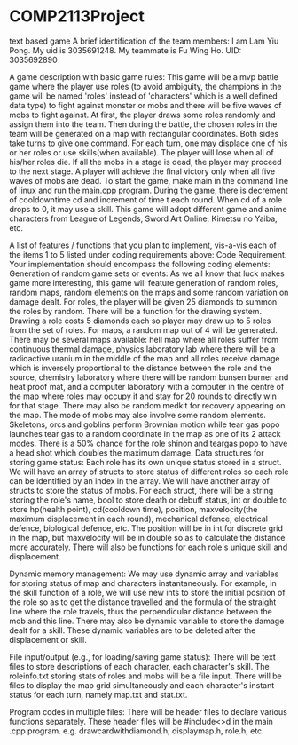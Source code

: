 # COMP2113Project
text based game
A brief identification of the team members:
I am Lam Yiu Pong. My uid is 3035691248.
My teammate is Fu Wing Ho. UID: 3035692890

A game description with basic game rules:
  This game will be a mvp battle game where the player use roles (to avoid ambiguity, the champions in the game will be named 'roles' instead of 'characters' which is a well defined data type) to fight against monster or mobs and there will be five waves of mobs to fight against. At first, the player draws some roles randomly and assign them into the team. Then during the battle, the chosen roles in the team will be generated on a map with rectangular coordinates. Both sides take turns to give one command. For each turn, one may displace one of his or her roles or use skills(when available). The player will lose when all of his/her roles die. If all the mobs in a stage is dead, the player may proceed to the next stage. A player will achieve the final victory only when all five waves of mobs are dead. To start the game, make main in the command line of linux and run the main.cpp program.
  During the game, there is decrement of cooldowntime cd and increment of time t each round. When cd of a role drops to 0, it may use a skill.
  This game will adopt different game and anime characters from League of Legends, Sword Art Online, Kimetsu no Yaiba, etc.

A list of features / functions that you plan to implement, vis-a-vis each of the items 1 to 5 listed under coding requirements above:
Code Requirement. Your implementation should encompass the following coding elements:
  Generation of random game sets or events:
    As we all know that luck makes game more interesting, this game will feature generation of random roles, random maps, random elements on the maps and some random variation on damage dealt.
    For roles, the player will be given 25 diamonds to summon the roles by random. There will be a function for the drawing system. Drawing a role costs 5 diamonds each so player may draw up to 5 roles from the set of roles.
    For maps, a random map out of 4 will be generated. There may be several maps available: hell map where all roles suffer from continuous thermal damage, physics laboratory lab where there will be a radioactive uranium in the middle of the map and all roles receive damage which is inversely proportional to the distance between the role and the source, chemistry laboratory where there will be random bunsen burner and heat proof mat, and a computer laboratory with a computer in the centre of the map where roles may occupy it and stay for 20 rounds to directly win for that stage. There may also be random medkit for recovery appearing on the map.
    The mode of mobs may also involve some random elements. Skeletons, orcs and goblins perform Brownian motion while tear gas popo launches tear gas to a random coordinate in the map as one of its 2 attack modes.
    There is a 50% chance for the role shinon and teargas popo to have a head shot which doubles the maximum damage.
  Data structures for storing game status:
    Each role has its own unique status stored in a struct. We will have an array of structs to store status of different roles so each role can be identified by an index in the array. We will have another array of structs to store the status of mobs.
    For each struct, there will be a string storing the role's name, bool to store death or debuff status, int or double to store hp(health point), cd(cooldown time), position, maxvelocity(the maximum displacement in each round), mechanical defence, electrical defence, biological defence, etc. The position will be in int for discrete grid in the map, but maxvelocity will be in double so as to calculate the distance more accurately. There will also be functions for each role's unique skill and displacement.
    
  Dynamic memory management:
  We may use dynamic array and variables for storing status of map and characters instantaneously. For example, in the skill function of a role, we will use new ints to store the initial position of the role so as to get the distance travelled and the formula of the straight line where the role travels, thus the perpendicular distance between the mob and this line. There may also be dynamic variable to store the damage dealt for a skill. These dynamic variables are to be deleted after the displacement or skill.
  
  File input/output (e.g., for loading/saving game status):
  There will be text files to store descriptions of each character, each character's skill.
  The roleinfo.txt storing stats of roles and mobs will be a file input.
  There will be files to display the map grid simultaneously and each character's instant status for each turn, namely map.txt and stat.txt.
  
  Program codes in multiple files:
  There will be header files to declare various functions separately. These header files will be #include<>d in the main .cpp program.
  e.g. drawcardwithdiamond.h, displaymap.h, role.h, etc.
